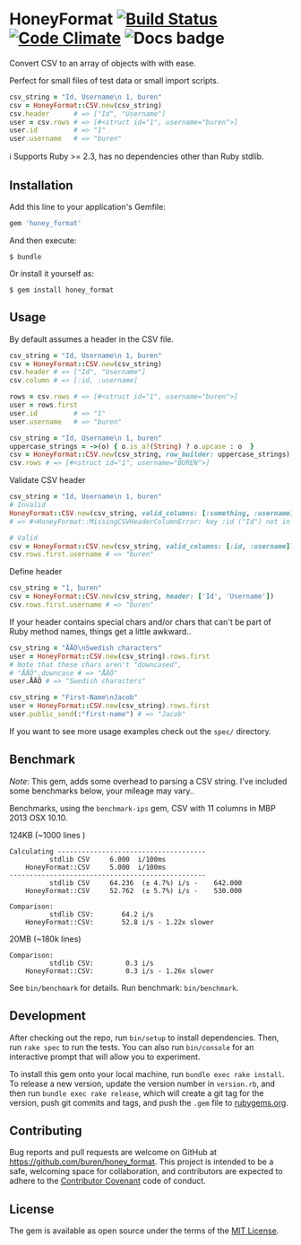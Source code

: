 # HoneyFormat [![Build Status](https://travis-ci.org/buren/honey_format.svg)](https://travis-ci.org/buren/honey_format) [![Code Climate](https://codeclimate.com/github/buren/honey_format/badges/gpa.svg)](https://codeclimate.com/github/buren/honey_format) ![Docs badge](https://inch-ci.org/github/buren/honey_format.svg?branch=master)

Convert CSV to an array of objects with with ease.

Perfect for small files of test data or small import scripts.

```ruby
csv_string = "Id, Username\n 1, buren"
csv = HoneyFormat::CSV.new(csv_string)
csv.header      # => ["Id", "Username"]
user = csv.rows # => [#<struct id="1", username="buren">]
user.id         # => "1"
user.username   # => "buren"
```

:information_source: Supports Ruby >= 2.3, has no dependencies other than Ruby stdlib.

## Installation

Add this line to your application's Gemfile:

```ruby
gem 'honey_format'
```

And then execute:
```
$ bundle
```

Or install it yourself as:
```
$ gem install honey_format
```

## Usage

By default assumes a header in the CSV file.

```ruby
csv_string = "Id, Username\n 1, buren"
csv = HoneyFormat::CSV.new(csv_string)
csv.header # => ["Id", "Username"]
csv.column # => [:id, :username]

rows = csv.rows # => [#<struct id="1", username="buren">]
user = rows.first
user.id         # => "1"
user.username   # => "buren"
```

```ruby
csv_string = "Id, Username\n 1, buren"
uppercase_strings = ->(o) { o.is_a?(String) ? o.upcase : o  }
csv = HoneyFormat::CSV.new(csv_string, row_builder: uppercase_strings)
csv.rows # => [#<struct id="1", username="BUREN">]
```

Validate CSV header
```ruby
csv_string = "Id, Username\n 1, buren"
# Invalid
HoneyFormat::CSV.new(csv_string, valid_columns: [:something, :username])
# => #<HoneyFormat::MissingCSVHeaderColumnError: key :id ("Id") not in [:something, :username]>

# Valid
csv = HoneyFormat::CSV.new(csv_string, valid_columns: [:id, :username])
csv.rows.first.username # => "buren"
```

Define header
```ruby
csv_string = "1, buren"
csv = HoneyFormat::CSV.new(csv_string, header: ['Id', 'Username'])
csv.rows.first.username # => "buren"
```

If your header contains special chars and/or chars that can't be part of Ruby method names,
things get a little awkward..
```ruby
csv_string = "ÅÄÖ\nSwedish characters"
user = HoneyFormat::CSV.new(csv_string).rows.first
# Note that these chars aren't "downcased",
# "ÅÄÖ".downcase # => "ÅÄÖ"
user.ÅÄÖ # => "Swedish characters"

csv_string = "First-Name\nJacob"
user = HoneyFormat::CSV.new(csv_string).rows.first
user.public_send(:"first-name") # => "Jacob"
```

If you want to see more usage examples check out the `spec/` directory.

## Benchmark

_Note_: This gem, adds some overhead to parsing a CSV string. I've included some benchmarks below, your mileage may vary..

Benchmarks, using the `benchmark-ips` gem, CSV with 11 columns in MBP 2013 OSX 10.10.

124KB (~1000 lines )

```
Calculating -------------------------------------
          stdlib CSV     6.000  i/100ms
    HoneyFormat::CSV     5.000  i/100ms
-------------------------------------------------
          stdlib CSV     64.236  (± 4.7%) i/s -    642.000
    HoneyFormat::CSV     52.762  (± 5.7%) i/s -    530.000

Comparison:
          stdlib CSV:       64.2 i/s
    HoneyFormat::CSV:       52.8 i/s - 1.22x slower
```

20MB (~180k lines)

```
Comparison:
          stdlib CSV:        0.3 i/s
    HoneyFormat::CSV:        0.3 i/s - 1.26x slower
```

See `bin/benchmark` for details.
Run benchmark: `bin/benchmark`.

## Development

After checking out the repo, run `bin/setup` to install dependencies. Then, run `rake spec` to run the tests. You can also run `bin/console` for an interactive prompt that will allow you to experiment.

To install this gem onto your local machine, run `bundle exec rake install`. To release a new version, update the version number in `version.rb`, and then run `bundle exec rake release`, which will create a git tag for the version, push git commits and tags, and push the `.gem` file to [rubygems.org](https://rubygems.org).

## Contributing

Bug reports and pull requests are welcome on GitHub at https://github.com/buren/honey_format. This project is intended to be a safe, welcoming space for collaboration, and contributors are expected to adhere to the [Contributor Covenant](contributor-covenant.org) code of conduct.


## License

The gem is available as open source under the terms of the [MIT License](http://opensource.org/licenses/MIT).
